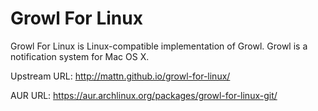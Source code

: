 # Growl For Linux

Growl For Linux is Linux-compatible implementation of Growl. Growl is a notification system for Mac OS X.

Upstream URL: http://mattn.github.io/growl-for-linux/

AUR URL: https://aur.archlinux.org/packages/growl-for-linux-git/
